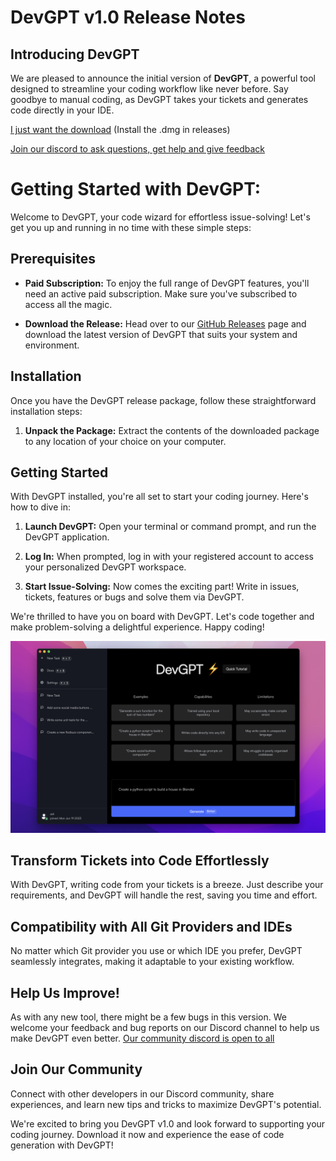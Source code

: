 # DevGPT v1.0 Release Notes

## Introducing DevGPT

We are pleased to announce the initial version of **DevGPT**, a powerful tool designed to streamline your coding workflow like never before. Say goodbye to manual coding, as DevGPT takes your tickets and generates code directly in your IDE.

[I just want the download](https://github.com/february-labs/devgpt-releases/releases/tag/release) (Install the .dmg in releases)

[Join our discord to ask questions, get help and give feedback](https://discord.com/invite/6GFtwzuvtw)

# Getting Started with DevGPT:

Welcome to DevGPT, your code wizard for effortless issue-solving! Let's get you up and running in no time with these simple steps:

## Prerequisites

- **Paid Subscription:** To enjoy the full range of DevGPT features, you'll need an active paid subscription. Make sure you've subscribed to access all the magic.

- **Download the Release:** Head over to our [GitHub Releases](https://github.com/february-labs/devgpt-releases/releases/tag/release) page and download the latest version of DevGPT that suits your system and environment.

## Installation

Once you have the DevGPT release package, follow these straightforward installation steps:

1. **Unpack the Package:** Extract the contents of the downloaded package to any location of your choice on your computer.

## Getting Started

With DevGPT installed, you're all set to start your coding journey. Here's how to dive in:

1. **Launch DevGPT:** Open your terminal or command prompt, and run the DevGPT application.

2. **Log In:** When prompted, log in with your registered account to access your personalized DevGPT workspace.

3. **Start Issue-Solving:** Now comes the exciting part! Write in issues, tickets, features or bugs and solve them via DevGPT.

We're thrilled to have you on board with DevGPT. Let's code together and make problem-solving a delightful experience. Happy coding!

![DevGPT](./devgpt-screenshot)

## Transform Tickets into Code Effortlessly

With DevGPT, writing code from your tickets is a breeze. Just describe your requirements, and DevGPT will handle the rest, saving you time and effort.

## Compatibility with All Git Providers and IDEs

No matter which Git provider you use or which IDE you prefer, DevGPT seamlessly integrates, making it adaptable to your existing workflow.

## Help Us Improve!

As with any new tool, there might be a few bugs in this version. We welcome your feedback and bug reports on our Discord channel to help us make DevGPT even better. [Our community discord is open to all](https://discord.com/invite/6GFtwzuvtw)

## Join Our Community

Connect with other developers in our Discord community, share experiences, and learn new tips and tricks to maximize DevGPT's potential.

We're excited to bring you DevGPT v1.0 and look forward to supporting your coding journey. Download it now and experience the ease of code generation with DevGPT!
